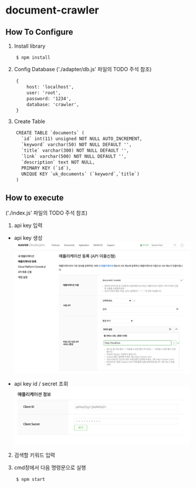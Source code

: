 # document-crawler


## How To Configure
1. Install library
```$xslt
    $ npm install
```
    
2. Config Database 
('./adapter/db.js' 파일의 TODO 주석 참조)
```$xslt
    {
        host: 'localhost',
        user: 'root',
        password: '1234',
        database: 'crawler',
    } 
```
    
3. Create Table
```$xslt
    CREATE TABLE `documents` (
      `id` int(11) unsigned NOT NULL AUTO_INCREMENT,
      `keyword` varchar(50) NOT NULL DEFAULT '',
      `title` varchar(300) NOT NULL DEFAULT '',
      `link` varchar(500) NOT NULL DEFAULT '',
      `description` text NOT NULL,
      PRIMARY KEY (`id`),
      UNIQUE KEY `uk_documents` (`keyword`,`title`)
    )
```

## How to execute
('./index.js' 파일의 TODO 주석 참조)

1. api key 입력
* api key 생성
    ![alt text](./assets/create_api_key.png)
    
* api key id / secret 조회
    ![alt text](./assets/read_api_key.png)
    
2. 검색할 키워드 입력

3. cmd창에서 다음 명령문으로 실행
```$xslt
    $ npm start
```
